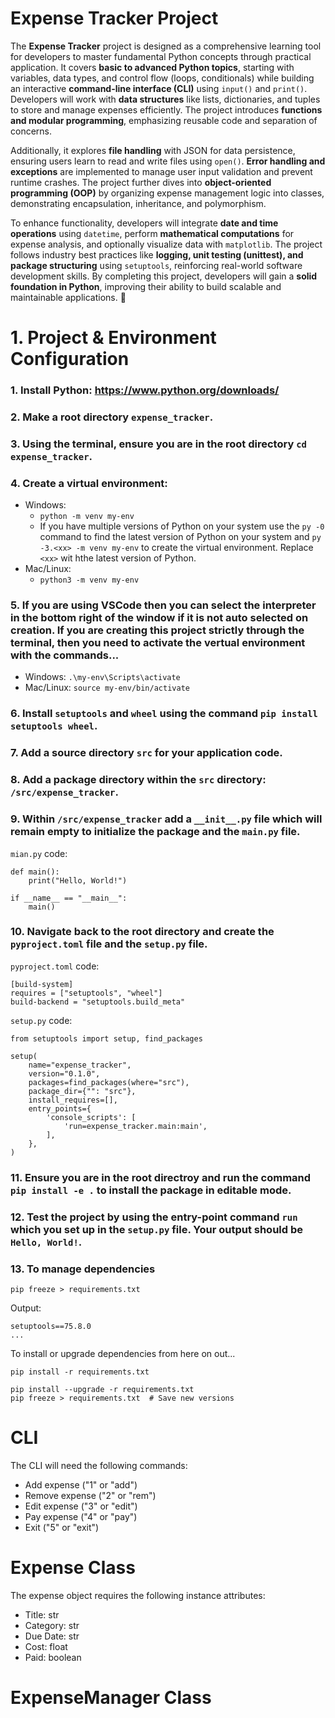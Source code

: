 # Expense Tracker Project
The **Expense Tracker** project is designed as a comprehensive learning tool for developers to master fundamental Python concepts through practical application. It covers **basic to advanced Python topics**, starting with variables, data types, and control flow (loops, conditionals) while building an interactive **command-line interface (CLI)** using `input()` and `print()`. Developers will work with **data structures** like lists, dictionaries, and tuples to store and manage expenses efficiently. The project introduces **functions and modular programming**, emphasizing reusable code and separation of concerns. 

Additionally, it explores **file handling** with JSON for data persistence, ensuring users learn to read and write files using `open()`. **Error handling and exceptions** are implemented to manage user input validation and prevent runtime crashes. The project further dives into **object-oriented programming (OOP)** by organizing expense management logic into classes, demonstrating encapsulation, inheritance, and polymorphism. 

To enhance functionality, developers will integrate **date and time operations** using `datetime`, perform **mathematical computations** for expense analysis, and optionally visualize data with `matplotlib`. The project follows industry best practices like **logging, unit testing (unittest), and package structuring** using `setuptools`, reinforcing real-world software development skills. By completing this project, developers will gain a **solid foundation in Python**, improving their ability to build scalable and maintainable applications. 🚀

# 1. Project & Environment Configuration
### 1. Install Python: https://www.python.org/downloads/
### 2. Make a root directory `expense_tracker`.
### 3. Using the terminal, ensure you are in the root directory `cd expense_tracker`.
### 4. Create a virtual environment:
   - Windows:
      - `python -m venv my-env`
      - If you have multiple versions of Python on your system use the `py -0` command to find the latest version of Python on your system and `py -3.<xx> -m venv my-env` to create the virtual environment. Replace `<xx>` wit hthe latest version of Python.
   - Mac/Linux:
      - `python3 -m venv my-env`

### 5. If you are using VSCode then you can select the interpreter in the bottom right of the window if it is not auto selected on creation. If you are creating this project strictly through the terminal, then you need to activate the vertual environment with the commands...
   - Windows: `.\my-env\Scripts\activate`
   - Mac/Linux: `source my-env/bin/activate`
### 6. Install `setuptools` and `wheel` using the command `pip install setuptools wheel`.
### 7. Add a source directory `src` for your application code.
### 8. Add a package directory within the `src` directory: `/src/expense_tracker`.
### 9. Within `/src/expense_tracker` add a `__init__.py` file which will remain empty to initialize the package and the `main.py` file.

`mian.py` code:
```
def main():
    print("Hello, World!")

if __name__ == "__main__":
    main()
```

### 10. Navigate back to the root directory and create the `pyproject.toml` file and the `setup.py` file.

`pyproject.toml` code:

```
[build-system]
requires = ["setuptools", "wheel"]
build-backend = "setuptools.build_meta"
```

`setup.py` code:
```
from setuptools import setup, find_packages

setup(
    name="expense_tracker",
    version="0.1.0",
    packages=find_packages(where="src"),
    package_dir={"": "src"},
    install_requires=[],
    entry_points={
        'console_scripts': [
            'run=expense_tracker.main:main',
        ],
    },
)
```

### 11. Ensure you are in the root directroy and run the command `pip install -e .` to install the package in editable mode.
### 12. Test the project by using the entry-point command `run` which you set up in the `setup.py` file. Your output should be `Hello, World!`.
### 13. To manage dependencies

```
pip freeze > requirements.txt
```
Output:
```
setuptools==75.8.0
...
```

To install or upgrade dependencies from here on out...
```
pip install -r requirements.txt
```
```
pip install --upgrade -r requirements.txt
pip freeze > requirements.txt  # Save new versions
```

# CLI
The CLI will need the following commands:
- Add expense ("1" or "add")
- Remove expense ("2" or "rem")
- Edit expense ("3" or "edit")
- Pay expense ("4" or "pay")
- Exit ("5" or "exit")

# Expense Class
The expense object requires the following instance attributes:
- Title: str
- Category: str
- Due Date: str
- Cost: float
- Paid: boolean

# ExpenseManager Class